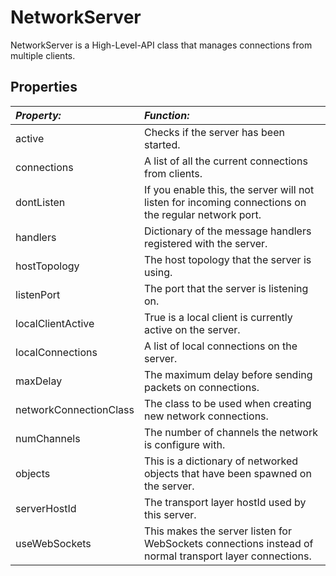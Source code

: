 NetworkServer 
==============

NetworkServer is a High-Level-API class that manages connections from multiple clients.


Properties
----------

|**_Property:_** |**_Function:_** |
|:---|:---|
|active           |Checks if the server has been started.|
|connections      |A list of all the current connections from clients.|
|dontListen       |If you enable this, the server will not listen for incoming connections on the regular network port.|
|handlers         |Dictionary of the message handlers registered with the server.|
|hostTopology     |The host topology that the server is using.|
|listenPort       |The port that the server is listening on.|
|localClientActive|True is a local client is currently active on the server.|
|localConnections |A list of local connections on the server.|
|maxDelay         |The maximum delay before sending packets on connections.|
|networkConnectionClass|The class to be used when creating new network connections.|
|numChannels      |The number of channels the network is configure with.
|objects          |This is a dictionary of networked objects that have been spawned on the server.|
|serverHostId     |The transport layer hostId used by this server.|
|useWebSockets    |This makes the server listen for WebSockets connections instead of normal transport layer connections.|
